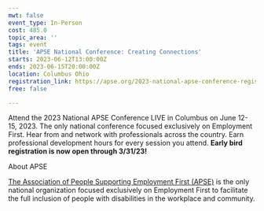 ```yaml
---
mwt: false
event_type: In-Person
cost: 485.0
topic_area: ''
tags: event
title: 'APSE National Conference: Creating Connections'
starts: 2023-06-12T13:00:00Z
ends: 2023-06-15T20:00:00Z
location: Columbus Ohio
registration_link: https://apse.org/2023-national-apse-conference-registration/
free: false

---
```

Attend the 2023 National APSE Conference LIVE in Columbus on June 12-15, 2023.  The only national conference focused exclusively on Employment First.  Hear from and network with professionals across the country.  Earn professional development hours for every session you attend. **Early bird registration is now open through 3/31/23!**  

About APSE

[The Association of People Supporting Employment First (APSE)](https://apse.org/about-2/) is the only national organization focused exclusively on Employment First to facilitate the full inclusion of people with disabilities in the workplace and community.